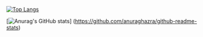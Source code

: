 [![Top Langs](https://github-readme-stats.vercel.app/api/top-langs/?username={keita1008}
)](https://github.com/anuraghazra/github-readme-stats)

[![Anurag's GitHub stats](https://github-readme-stats.vercel.app/api?username={keita1008})]
(https://github.com/anuraghazra/github-readme-stats)
